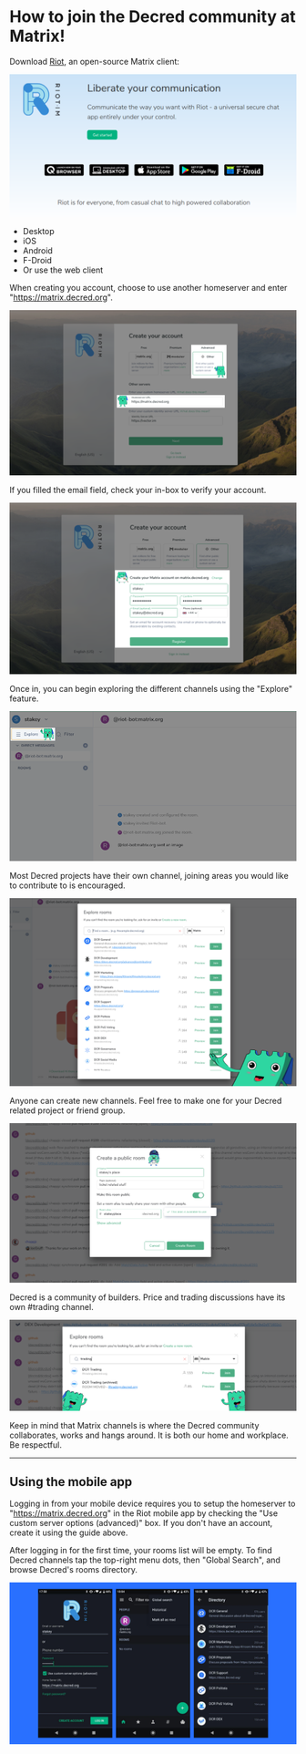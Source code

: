 # How to join the Decred community at Matrix!

Download [Riot](https://about.riot.im/), an open-source Matrix client:

![Download Riot client](https://github.com/pLabarta/dcrwebcomic/blob/master/Guides/Join%20Matrix%20-%20DCR%20Comic/imgs/01-download.png)

- Desktop
- iOS
- Android
- F-Droid
- Or use the web client

When creating you account, choose to use another homeserver and enter "https://matrix.decred.org".

![Download Riot client](https://github.com/pLabarta/dcrwebcomic/blob/master/Guides/Join%20Matrix%20-%20DCR%20Comic/imgs/02-select-home-server.png)

If you filled the email field, check your in-box to verify your account.

![Download Riot client](https://github.com/pLabarta/dcrwebcomic/blob/master/Guides/Join%20Matrix%20-%20DCR%20Comic/imgs/03-create-account.png)

Once in, you can begin exploring the different channels using the "Explore" feature.

![Download Riot client](https://github.com/pLabarta/dcrwebcomic/blob/master/Guides/Join%20Matrix%20-%20DCR%20Comic/imgs/04-explore-rooms.png)

Most Decred projects have their own channel, joining areas you would like to contribute to is encouraged.

![Download Riot client](https://github.com/pLabarta/dcrwebcomic/blob/master/Guides/Join%20Matrix%20-%20DCR%20Comic/imgs/05-room-list.png)

Anyone can create new channels. Feel free to make one for your Decred related project or friend group.

![Download Riot client](https://github.com/pLabarta/dcrwebcomic/blob/master/Guides/Join%20Matrix%20-%20DCR%20Comic/imgs/06-create-room.png)

Decred is a community of builders. Price and trading discussions have its own #trading channel.

![Download Riot client](https://github.com/pLabarta/dcrwebcomic/blob/master/Guides/Join%20Matrix%20-%20DCR%20Comic/imgs/07-trading-channel.png)

Keep in mind that Matrix channels is where the Decred community collaborates, works and hangs around. It is both our home and workplace. Be respectful.

---

## Using the mobile app

Logging in from your mobile device requires you to setup the homeserver to "https://matrix.decred.org" in the Riot mobile app by checking the "Use custom server options (advanced)" box. If you don't have an account, create it using the guide above.

After logging in for the first time, your rooms list will be empty. To find Decred channels tap the top-right menu dots, then "Global Search", and browse Decred's rooms directory.

![Download Riot client](https://raw.githubusercontent.com/pLabarta/dcrwebcomic/master/Guides/Join%20Matrix/imgs/mobile.png)
